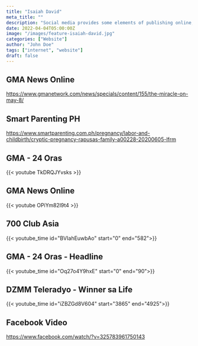 ```yaml
---
title: "Isaiah David"
meta_title: ""
description: "Social media provides some elements of publishing online, but there a four reasons why you need to create and maintain your own website."
date: 2022-04-04T05:00:00Z
image: "/images/feature-isaiah-david.jpg"
categories: ["Website"]
author: "John Doe"
tags: ["internet", "website"]
draft: false
---
```


## GMA News Online

https://www.gmanetwork.com/news/specials/content/155/the-miracle-on-may-8/

## Smart Parenting PH

https://www.smartparenting.com.ph/pregnancy/labor-and-childbirth/cryptic-pregnancy-rapusas-family-a00228-20200605-lfrm

## GMA - 24 Oras

{{< youtube TkDRQJYvsks >}}

## GMA News Online

{{< youtube OPiYm82l9t4 >}}

## 700 Club Asia

{{< youtube_time id="BVIahEuwbAo" start="0" end="582">}}

## GMA - 24 Oras - Headline

{{< youtube_time id="Oq27o4Y9hxE" start="0" end="90">}}

## DZMM Teleradyo - Winner sa Life

{{< youtube_time id="iZBZGd8V604" start="3865" end="4925">}}

## Facebook Video

https://www.facebook.com/watch/?v=325783961750143